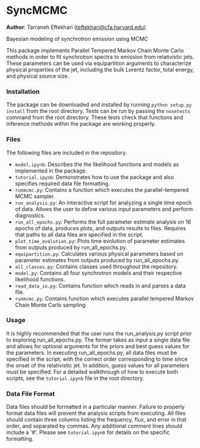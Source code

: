 # SyncMCMC

**Author**: Tarraneh Eftekhari (teftekhari@cfa.harvard.edu)

Bayesian modeling of synchrotron emission using MCMC 

This package implements Parallel Tempered Markov Chain Monte Carlo methods in order to fit synchrotron spectra to emission from relativistic jets. These parameters can be used via equipartition arguments to characterize physical properties of the jet, including the bulk Lorentz factor, total energy, and physical source size.

### Installation

The package can be downloaded and installed by running `python setup.py install` from the root directory. Tests can be run by passing the `nosetests` command from the root directory. These tests check that functions and inference methods within the package are working properly. 

### Files

The following files are included in the repository.

- `model.ipynb`: Describes the the likelihood functions and models as implemented in the package.
- `tutorial.ipynb`: Demonstrates how to use the package and also specifies required data file formatting.
- `runmcmc.py`: Contains a function which executes the parallel-tempered MCMC sampler.
- `run_analysis.py`: An interactive script for analyzing a single time epoch of data. Allows the user to define various input parameters and perform diagnostics.
- `run_all_epochs.py`: Performs the full parameter estimate analysis on 16 epochs of data, produces plots, and outputs results to files. Requires that paths to all data files are specified in the script.
- `plot_time_evolution.py`: Plots time evolution of parameter estimates from outputs produced by run_all_epochs.py. 
- `equipartition.py`: Calculates various physical parameters based on parameter estimates from outputs produced by run_all_epochs.py.
- `all_classes.py`: Contains classes used throughout the repository.
- `model.py`: Contains all four synchrotron models and their respective likelihood functions.
- `read_data_io.py`: Contains function which reads in and parses a data file.
- `runmcmc.py`: Contains function which executes parallel tempered Markov Chain Monte Carlo sampling


### Usage

It is highly recommended that the user runs the run_analysis.py script prior to exploring run_all_epochs.py. The former takes as input a single data file and allows for optional arguments for the priors and best guess values for the parameters. In executing run_all_epochs.py, all data files must be specified in the script, with the correct order corresponding to time since the onset of the relativistic jet. In addition, guess values for all parameters must be specified. For a detailed walkthrough of how to execute both scripts, see the `tutorial.ipynb` file in the root directory.


### Data File Format

Data files should be formatted in a particular manner. Failure to properly format data files will prevent the analysis scripts from executing. All files should contain three columns listing the frequency, flux, and error in that order, and separated by commas. Any additional comment lines should include a '#'. Please see `tutorial.ipynb` for details on the specific formatting.
